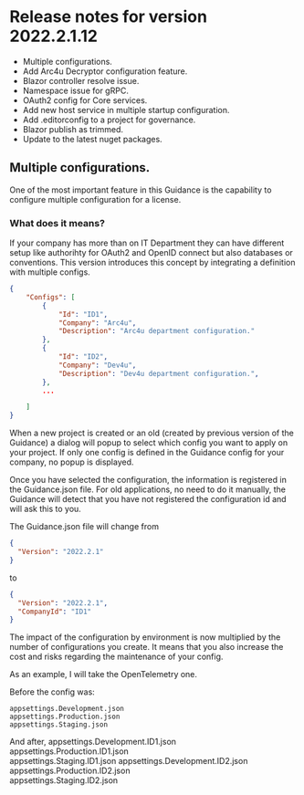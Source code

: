 # Release notes for version 2022.2.1.12

- Multiple configurations.
- Add Arc4u Decryptor configuration feature. 
- Blazor controller resolve issue.
- Namespace issue for gRPC.
- OAuth2 config for Core services.
- Add new host service in multiple startup configuration.
- Add .editorconfig to a project for governance.
- Blazor publish as trimmed.
- Update to the latest nuget packages.


## Multiple configurations.

One of the most important feature in this Guidance is the capability to configure multiple configuration for a license.

### What does it means?

If your company has more than on IT Department they can have different setup like authorihty for OAuth2 and OpenID connect but also databases or conventions.
This version introduces this concept by integrating a definition with multiple configs.

```json
{
    "Configs": [
        {
            "Id": "ID1",
            "Company": "Arc4u",
            "Description": "Arc4u department configuration."
        },
        {
            "Id": "ID2",
            "Company": "Dev4u",
            "Description": "Dev4u department configuration.",
        },
        ...

    ]
}

```

When a new project is created or an old (created by previous version of the Guidance) a dialog will popup to select which config you want to apply on your project. If only one config is defined in the Guidance config for your company, no popup is displayed.

Once you have selected the configuration, the information is registered in the Guidance.json file. For old applications, no need to do it manually, the Guidance will detect that you have not registered the configuration id and will ask this to you.

The Guidance.json file will change from

```json
{
  "Version": "2022.2.1"
}
```

to

```json
{
  "Version": "2022.2.1",
  "CompanyId": "ID1"
}
```

The impact of the configuration by environment is now multiplied by the number of configurations you create. It means that you also increase the cost and risks regarding the maintenance of your config.

As an example, I will take the OpenTelemetry one.</br>

Before the config was:

    appsettings.Development.json                                   
    appsettings.Production.json                                    
    appsettings.Staging.json

And after,
    appsettings.Development.ID1.json                                   
    appsettings.Production.ID1.json                                    
    appsettings.Staging.ID1.json
    appsettings.Development.ID2.json                                   
    appsettings.Production.ID2.json                                    
    appsettings.Staging.ID2.json

    

